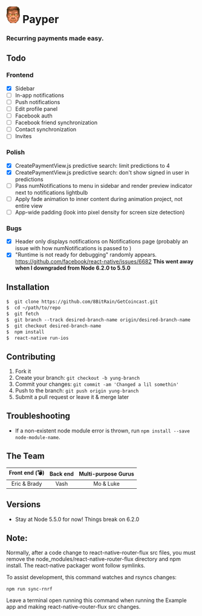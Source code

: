 # ![](./godmode.png) **Payper**
### Recurring payments made easy.

## Todo

### Frontend
- [x] Sidebar
- [ ] In-app notifications
- [ ] Push notifications
- [ ] Edit profile panel
- [ ] Facebook auth
- [ ] Facebook friend synchronization
- [ ] Contact synchronization
- [ ] Invites

### Polish
- [X] CreatePaymentView.js predictive search: limit predictions to 4
- [X] CreatePaymentView.js predictive search: don't show signed in user in predictions
- [ ] Pass numNotifications to menu in sidebar and render preview indicator next to notifications lightbulb
- [ ] Apply fade animation to inner content during animation project, not entire view
- [ ] App-wide padding (look into pixel density for screen size detection)

### Bugs
- [X] Header only displays notifications on Notifications page (probably an
  issue with how numNotifications is passed to <Content />)
- [X] "Runtime is not ready for debugging" randomly appears.
  https://github.com/facebook/react-native/issues/6682
  **This went away when I downgraded from Node 6.2.0 to 5.5.0**

## Installation
```
$  git clone https://github.com/8BitRain/GetCoincast.git
$  cd ~/path/to/repo
$  git fetch
$  git branch --track desired-branch-name origin/desired-branch-name
$  git checkout desired-branch-name
$  npm install
$  react-native run-ios
```

## Contributing
1. Fork it
2. Create your branch: `git checkout -b yung-branch`
3. Commit your changes: `git commit -am 'Changed a lil somethin'`
4. Push to the branch: `git push origin yung-branch`
5. Submit a pull request or leave it & merge later

## Troubleshooting
* If a non-existent node module error is thrown, run `npm install --save node-module-name`.

## The Team
| Front end (💣)       | Back end  | Multi-purpose Gurus|
|:--------------------:|:---------:|:------------------:|
| Eric & Brady         | Vash      | Mo & Luke          |

## Versions
* Stay at Node 5.5.0 for now! Things break on 6.2.0

## Note:
Normally, after a code change to react-native-router-flux src files,
you must remove the node_modules/react-native-router-flux directory
and npm install.  The react-native packager wont follow symlinks.

To assist development, this command watches and rsyncs changes:

```
npm run sync-rnrf
```

Leave a terminal open running this command when running the Example
app and making react-native-router-flux src changes.
